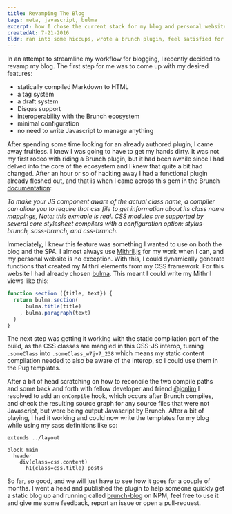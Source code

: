 ```yaml
---
title: Revamping The Blog
tags: meta, javascript, bulma
excerpt: how I chose the current stack for my blog and personal website.
createdAt: 7-21-2016
tldr: ran into some hiccups, wrote a brunch plugin, feel satisfied for the moment.
---
```


In an attempt to streamline my workflow for blogging, I recently decided to revamp my blog.  The first step for me was to come up with my desired features:

  * statically compiled Markdown to HTML
  * a tag system
  * a draft system
  * Disqus support
  * interoperability with the Brunch ecosystem
  * minimal configuration
  * no need to write Javascript to manage anything

After spending some time looking for an already authored plugin, I came away fruitless. I knew I was going to have to get my hands dirty.  It was not my first rodeo with riding a Brunch plugin, but it had been awhile since I had delved into the core of the ecosystem and I knew that quite a bit had changed.  After an hour or so of hacking away I had a functional plugin already fleshed out, and that is when I came across this gem in the Brunch [documentation](http://brunch.io/docs/using-plugins):

*To make your JS component aware of the actual class name, a compiler can allow you to require that css file to get information about its class name mappings, Note: this exmaple is real. CSS modules are supported by several core stylesheet compilers with a configuration option: stylus-brunch, sass-brunch, and css-brunch.*

Immediately, I knew this feature was something I wanted to use on both the blog and the SPA.  I almost always use [Mithril.js](https://mithril.js.org) for my work when I can, and my personal website is no exception.  With this, I could dynamically generate functions that created my Mithril elements from my CSS framework.  For this website I had already chosen [bulma](https://bulma.io).  This meant I could write my Mithril views like this:


```javascript
function section ({title, text}) {
  return bulma.section(
      bulma.title(title)
    , bulma.paragraph(text)
  )
}
```

The next step was getting it working with the static compilation part of the build, as the CSS classes are mangled in this CSS-JS interop, turning `.someClass` into `.someClass_w7jv7_238` which means my static content compilation needed to also be aware of the interop, so I could use them in the Pug templates.

After a bit of head scratching on how to reconcile the two compile paths and some back and forth with fellow developer and friend [@jonlim](https://twitter.com/@jonlim) I resolved to add an `onCompile` hook, which occurs after Brunch compiles, and check the resulting source graph for any source files that were not Javascript, but were being output Javascript by Brunch.  After a bit of playing, I had it working and could now write the templates for my blog while using my sass definitions like so:

```jade
extends ../layout

block main
  header
    div(class=css.content)
      h1(class=css.title) posts
```

So far, so good, and we will just have to see how it goes for a couple of months.  I went a head and published the plugin to help someone quickly get a static blog up and running called [brunch-blog](https://github.com/ondreian/brunch-blog) on NPM, feel free to use it and give me some feedback, report an issue or open a pull-request.